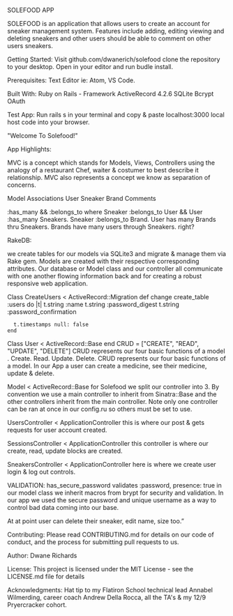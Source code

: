 SOLEFOOD APP

SOLEFOOD is an application that allows users to create an account for sneaker management system. Features include adding, editing viewing and deleting sneakers and other users should be able to comment on other users sneakers.


Getting Started:
Visit github.com/dwanerich/solefood clone the repository to your desktop. Open in your editor and run budle install.

Prerequisites:
Text Editor ie: Atom, VS Code.

Built With:
Ruby on Rails - Framework
ActiveRecord 4.2.6
SQLite
Bcrypt
OAuth

Test App:
Run rails s in your terminal and copy & paste localhost:3000 local host code into your browser.

"Welcome To Solefood!"


App Highlights:

MVC is a concept which stands for Models, Views, Controllers using the analogy of a restaurant Chef, waiter & costumer to best describe it relationship. MVC also represents a concept we know as separation of concerns.

Model Associations
User
Sneaker
Brand
Comments


:has_many && :belongs_to where Sneaker :belongs_to User && User :has_many Sneakers. 
Sneaker :belongs_to Brand. User has many Brands thru Sneakers. Brands have many users through Sneakers. right?

RakeDB:

we create tables for our models via SQLite3 and migrate & manage them via Rake gem. Models are created with their respective corresponding attributes. Our database or Model class and our controller all communicate with one another flowing information back and for creating a robust responsive web application.

Class CreateUsers < ActiveRecord::Migration
  def change
    create_table :users do |t|
      t.string :name
      t.string :password_digest
      t.string :password_confirmation

      t.timestamps null: false
    end
Class User < ActiveRecord::Base
end
CRUD = ["CREATE", "READ", "UPDATE", "DELETE"]
CRUD represents our four basic functions of a model . Create. Read. Update. Delete. CRUD represents our four basic functions of a model. In our App a user can create a medicine, see their medicine, update & delete.

Model < ActiveRecord::Base
for Solefood we split our controller into 3. By convention we use a main controller to inherit from Sinatra::Base and the other controllers inherit from the main controller. Note only one controller can be ran at once in our config.ru so others must be set to use.

UsersController < ApplicationController
this is where our post & gets requests for user account created.

SessionsController < ApplicationController
this controller is where our create, read, update blocks are created.

SneakersController < ApplicationController
here is where we create user login & log out controls.


VALIDATION:
has_secure_password
validates :password, presence: true
in our model class we inherit macros from brypt for security and validation. In our app we used the secure password and unique username as a way to control bad data coming into our base.


At at point user can delete their sneaker, edit name, size too.”


Contributing:
Please read CONTRIBUTING.md for details on our code of conduct, and the process for submitting pull requests to us.

Author:
Dwane Richards

License:
This project is licensed under the MIT License - see the LICENSE.md file for details

Acknowledgments:
Hat tip to my Flatiron School technical lead Annabel Wilmerding, career coach Andrew Della Rocca, all the TA's & my 12/9 Pryercracker cohort.
